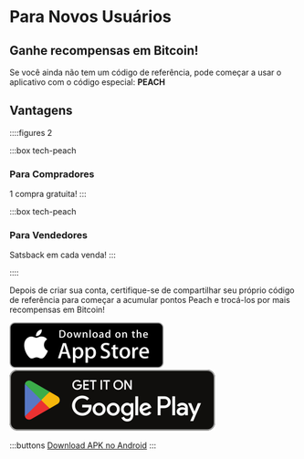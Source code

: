 # Para Novos Usuários
## Ganhe recompensas em Bitcoin!

Se você ainda não tem um código de referência, pode começar a usar o aplicativo com o código especial: **PEACH**

## Vantagens
::::figures 2

:::box tech-peach
### Para Compradores
1 compra gratuita!
:::

:::box tech-peach
### Para Vendedores
Satsback em cada venda!
:::

::::

Depois de criar sua conta, certifique-se de compartilhar seu próprio código de referência para começar a acumular pontos Peach e trocá-los por mais recompensas em Bitcoin!

<div>
  <div class="md:flex items-end">
    <a href="https://testflight.apple.com/join/wfSPFEWG"><img class="h-180px md:h-90px" src="/img/home/download-on-the-app-store.svg" alt="Download on the Apple Store"></a>
    <a class="md:ml-4" href="https://play.google.com/store/apps/details?id=com.peachbitcoin.peach.mainnet"><img class="h-180px md:h-90px" src="/img/home/get-it-on-google-play.svg" alt="Get it on Google Play"></a>
  </div>

  :::buttons
  [Download APK no Android](/pt/apk/)
  :::

</div>
